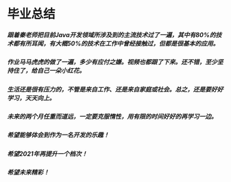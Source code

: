 # 毕业总结
##### 跟着秦老师把目前Java开发领域所涉及到的主流技术过了一遍，其中有80%的技术都有所耳闻，有大概50%的技术在工作中曾经接触过，但都是很基本的应用。  
##### 作业马马虎虎的做了一遍，多少有应付之嫌。视频也都跟了下来。还不错，至少坚持住了，给自己一朵小红花。  
##### 生活还是很有压力的，不管是来自工作、还是来自家庭或社会。总之，还是要好好学习，天天向上。  
##### 未来的两个月任重而道远，一定要克服惰性，用有限的时间好好的再学习一边。  
##### 希望能够体会到作为一名开发的乐趣！    
##### 希望2021年再提升一个档次！
##### 希望未来精彩！
